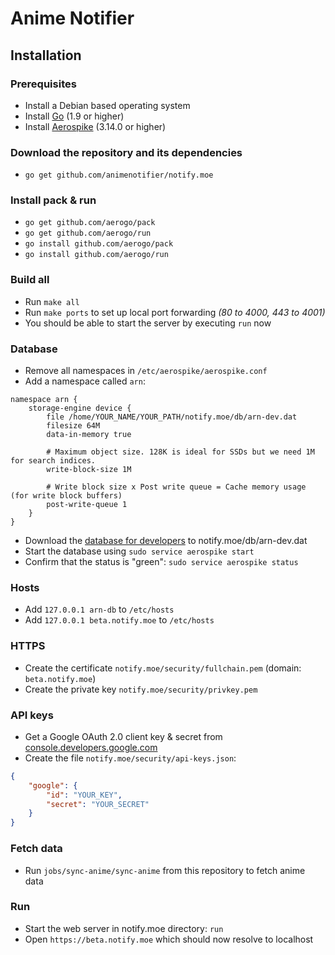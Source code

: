 # Anime Notifier

## Installation

### Prerequisites

* Install a Debian based operating system
* Install [Go](https://golang.org/dl/) (1.9 or higher)
* Install [Aerospike](http://www.aerospike.com/download) (3.14.0 or higher)

### Download the repository and its dependencies

* `go get github.com/animenotifier/notify.moe`

### Install pack & run

* `go get github.com/aerogo/pack`
* `go get github.com/aerogo/run`
* `go install github.com/aerogo/pack`
* `go install github.com/aerogo/run`

### Build all

* Run `make all`
* Run `make ports` to set up local port forwarding *(80 to 4000, 443 to 4001)*
* You should be able to start the server by executing `run` now

### Database

* Remove all namespaces in `/etc/aerospike/aerospike.conf`
* Add a namespace called `arn`:

```
namespace arn {
    storage-engine device {
        file /home/YOUR_NAME/YOUR_PATH/notify.moe/db/arn-dev.dat
        filesize 64M
        data-in-memory true

        # Maximum object size. 128K is ideal for SSDs but we need 1M for search indices.
        write-block-size 1M

        # Write block size x Post write queue = Cache memory usage (for write block buffers)
        post-write-queue 1
    }
}
```

* Download the [database for developers](https://mega.nz/#!iN4WTRxb!R_cRjBbnUUvGeXdtRGiqbZRrnvy0CHc2MjlyiGBxdP4) to notify.moe/db/arn-dev.dat
* Start the database using `sudo service aerospike start`
* Confirm that the status is "green": `sudo service aerospike status`

### Hosts

* Add `127.0.0.1 arn-db` to `/etc/hosts`
* Add `127.0.0.1 beta.notify.moe` to `/etc/hosts`

### HTTPS

* Create the certificate `notify.moe/security/fullchain.pem` (domain: `beta.notify.moe`)
* Create the private key `notify.moe/security/privkey.pem`

### API keys

* Get a Google OAuth 2.0 client key & secret from [console.developers.google.com](https://console.developers.google.com)
* Create the file `notify.moe/security/api-keys.json`:

```json
{
	"google": {
		"id": "YOUR_KEY",
		"secret": "YOUR_SECRET"
	}
}
```

### Fetch data

* Run `jobs/sync-anime/sync-anime` from this repository to fetch anime data

### Run

* Start the web server in notify.moe directory: `run`
* Open `https://beta.notify.moe` which should now resolve to localhost